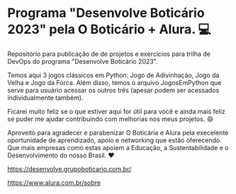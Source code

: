 # **Programa "Desenvolve Boticário 2023" pela O Boticário + Alura.** :computer:

Repositório para publicação de de projetos e exercícios para trilha de DevOps do programa "Desenvolve Boticário 2023".

Temos aqui 3 jogos clássicos em Python: Jogo de Adivinhação, Jogo da Velha e Jogo da Forca. Além disso, temos o arquivo JogosEmPython que serve para usuário acessar os outros três (apesar podem ser acessados individualmente também).

Ficarei muito feliz se o que estiver aqui for útil para você e ainda mais feliz se puder me ajudar contribuindo com melhorias nos meus projetos. :smile:

Aproveito para agradecer e parabenizar O Boticária e Alura pela execelente oportunidade de aprendizado, apoio e networking que estão oferecendo. Que mais empresas como estas apoiem a Educação, a Sustentabilidade e o Desenvolvimento do nosso Brasil. :heart:

https://desenvolve.grupoboticario.com.br/

https://www.alura.com.br/sobre
